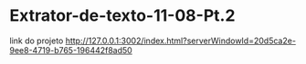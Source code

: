 # Extrator-de-texto-11-08-Pt.2

link do projeto
http://127.0.0.1:3002/index.html?serverWindowId=20d5ca2e-9ee8-4719-b765-196442f8ad50
